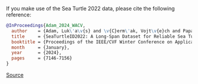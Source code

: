 If you make use of the Sea Turtle 2022 data, please cite the following reference:

``` bibtex 
@InProceedings{Adam_2024_WACV,
  author    = {Adam, Luk\'a\v{s} and \v{C}erm\'ak, Vojt\v{e}ch and Papafitsoros, Kostas and Picek, Lukas},
  title     = {SeaTurtleID2022: A Long-Span Dataset for Reliable Sea Turtle Re-Identification},
  booktitle = {Proceedings of the IEEE/CVF Winter Conference on Applications of Computer Vision (WACV)},
  month     = {January},
  year      = {2024},
  pages     = {7146-7156}
}
```

[Source](https://www.kaggle.com/datasets/wildlifedatasets/seaturtleid2022)